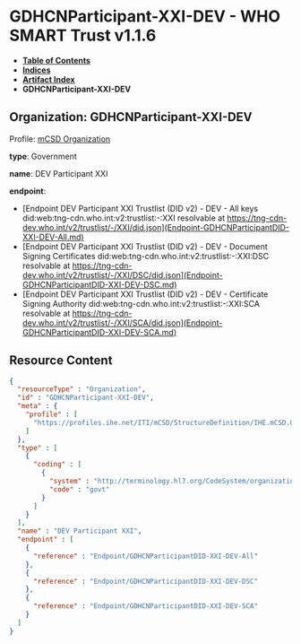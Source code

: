 # GDHCNParticipant-XXI-DEV - WHO SMART Trust v1.1.6

* [**Table of Contents**](toc.md)
* [**Indices**](indices.md)
* [**Artifact Index**](artifacts.md)
* **GDHCNParticipant-XXI-DEV**

## Organization: GDHCNParticipant-XXI-DEV

Profile: [mCSD Organization](https://profiles.ihe.net/ITI/mCSD/4.0.0/StructureDefinition-IHE.mCSD.Organization.html)

**type**: Government

**name**: DEV Participant XXI

**endpoint**: 

* [Endpoint DEV Participant XXI Trustlist (DID v2) - DEV - All keys did:web:tng-cdn.who.int:v2:trustlist:-:XXI resolvable at https://tng-cdn-dev.who.int/v2/trustlist/-/XXI/did.json](Endpoint-GDHCNParticipantDID-XXI-DEV-All.md)
* [Endpoint DEV Participant XXI Trustlist (DID v2) - DEV - Document Signing Certificates did:web:tng-cdn.who.int:v2:trustlist:-:XXI:DSC resolvable at https://tng-cdn-dev.who.int/v2/trustlist/-/XXI/DSC/did.json](Endpoint-GDHCNParticipantDID-XXI-DEV-DSC.md)
* [Endpoint DEV Participant XXI Trustlist (DID v2) - DEV - Certificate Signing Authority did:web:tng-cdn.who.int:v2:trustlist:-:XXI:SCA resolvable at https://tng-cdn-dev.who.int/v2/trustlist/-/XXI/SCA/did.json](Endpoint-GDHCNParticipantDID-XXI-DEV-SCA.md)



## Resource Content

```json
{
  "resourceType" : "Organization",
  "id" : "GDHCNParticipant-XXI-DEV",
  "meta" : {
    "profile" : [
      "https://profiles.ihe.net/ITI/mCSD/StructureDefinition/IHE.mCSD.Organization"
    ]
  },
  "type" : [
    {
      "coding" : [
        {
          "system" : "http://terminology.hl7.org/CodeSystem/organization-type",
          "code" : "govt"
        }
      ]
    }
  ],
  "name" : "DEV Participant XXI",
  "endpoint" : [
    {
      "reference" : "Endpoint/GDHCNParticipantDID-XXI-DEV-All"
    },
    {
      "reference" : "Endpoint/GDHCNParticipantDID-XXI-DEV-DSC"
    },
    {
      "reference" : "Endpoint/GDHCNParticipantDID-XXI-DEV-SCA"
    }
  ]
}

```
